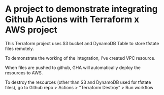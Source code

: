 # A project to demonstrate integrating Github Actions with Terraform x AWS project

This Terraform project uses S3 bucket and DynamoDB Table to store tfstate files remotely.

To demonstrate the working of the integration, I've created VPC resource.

When files are pushed to github, GHA will automatically deploy the resources to AWS.

To destroy the resources (other than S3 and DynamoDB used for tfstate files), go to Github repo > Actions > "Terraform Destroy" > Run workflow